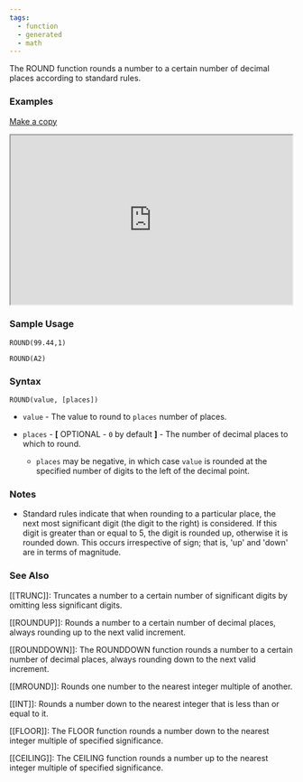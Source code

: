 ```yaml
---
tags:
  - function
  - generated
  - math
---
```


The ROUND function rounds a number to a certain number of decimal places according to standard rules.

### Examples

[Make a copy](https://docs.google.com/spreadsheets/d/1HdilksQZ8KEiHdZrQcAxpEKIho6X4ybvxdmNLW9xe5g/copy)

<iframe height="300" src="https://docs.google.com/spreadsheet/pub?key=0As3tAuweYU9QdGg1cWtLYnJ6eTdYeDVhYnhRQ1NHY3c&amp;output=html" width="500"></iframe>

### Sample Usage

`ROUND(99.44,1)`

`ROUND(A2)`

### Syntax

`ROUND(value, [places])`

* `value` - The value to round to `places` number of places.
* `places` - **[** OPTIONAL - `0` by default **]** - The number of decimal places to which to round.

  + `places` may be negative, in which case `value` is rounded at the specified number of digits to the left of the decimal point.

### Notes

* Standard rules indicate that when rounding to a particular place, the next most significant digit (the digit to the right) is considered. If this digit is greater than or equal to 5, the digit is rounded up, otherwise it is rounded down. This occurs irrespective of sign; that is, 'up' and 'down' are in terms of magnitude.

### See Also

[[TRUNC]]: Truncates a number to a certain number of significant digits by omitting less significant digits.

[[ROUNDUP]]: Rounds a number to a certain number of decimal places, always rounding up to the next valid increment.

[[ROUNDDOWN]]: The ROUNDDOWN function rounds a number to a certain number of decimal places, always rounding down to the next valid increment.

[[MROUND]]: Rounds one number to the nearest integer multiple of another.

[[INT]]: Rounds a number down to the nearest integer that is less than or equal to it.

[[FLOOR]]: The FLOOR function rounds a number down to the nearest integer multiple of specified significance.

[[CEILING]]: The CEILING function rounds a number up to the nearest integer multiple of specified significance.
